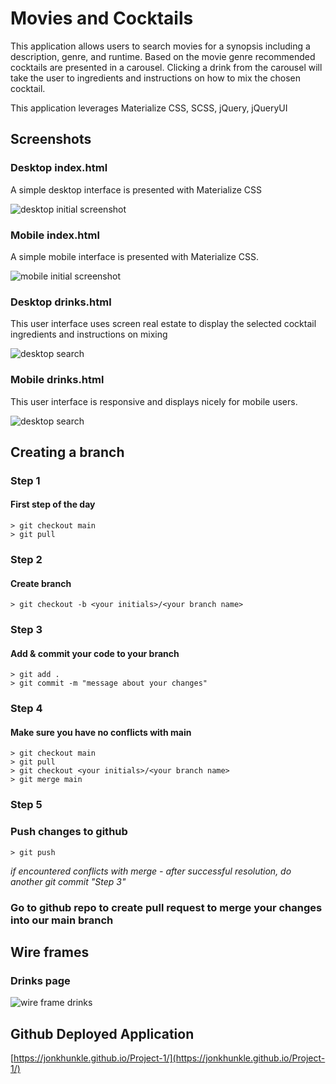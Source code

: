# Movies and Cocktails

This application allows users to search movies for a synopsis including a description, genre, and runtime. Based on the movie genre recommended cocktails are presented in a carousel. Clicking a drink from the carousel will take the user to ingredients and instructions on how to mix the chosen cocktail.

This application leverages Materialize CSS, SCSS, jQuery, jQueryUI

## Screenshots

### Desktop index.html

A simple desktop interface is presented with Materialize CSS

![desktop initial screenshot](./assets/images/desktop-index.png)

### Mobile index.html

A simple mobile interface is presented with Materialize CSS.

![mobile initial screenshot](./assets/images/mobile-index.png)

### Desktop drinks.html

This user interface uses screen real estate to display the selected cocktail ingredients and instructions on mixing

![desktop search](./assets/images/desktop-drinks.png)

### Mobile drinks.html

This user interface is responsive and displays nicely for mobile users.

![desktop search](./assets/images/mobile-drinks.png)

## Creating a branch

### Step 1

#### First step of the day

```
> git checkout main
> git pull
```

### Step 2

#### Create branch

```
> git checkout -b <your initials>/<your branch name>
```

### Step 3

#### Add & commit your code to your branch

```
> git add .
> git commit -m "message about your changes"
```

### Step 4

#### Make sure you have no conflicts with main

```
> git checkout main
> git pull
> git checkout <your initials>/<your branch name>
> git merge main
```

### Step 5

### Push changes to github

```
> git push
```

_if encountered conflicts with merge - after successful resolution, do another git commit "Step 3"_

### Go to github repo to create pull request to merge your changes into our main branch

## Wire frames

### Drinks page

![wire frame drinks](./assets/images/wireframe-drinks.png)

## Github Deployed Application

[https://jonkhunkle.github.io/Project-1/](https://jonkhunkle.github.io/Project-1/)
